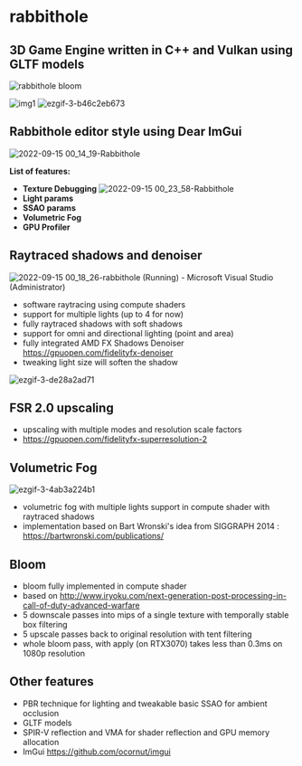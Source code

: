 # rabbithole

## 3D Game Engine written in C++ and Vulkan using GLTF models

![rabbithole bloom](https://user-images.githubusercontent.com/34007000/206199252-f6f1e969-20b1-47c6-897a-47df294e9a79.png)

![img1](https://user-images.githubusercontent.com/34007000/190272509-1d3cc2e8-7d7e-47fc-9fdf-8f6c001065b6.png)
![ezgif-3-b46c2eb673](https://user-images.githubusercontent.com/34007000/190277866-6037d555-3050-49f2-bdee-602c8e6dc0d6.gif)

## Rabbithole editor style using Dear ImGui
![2022-09-15 00_14_19-Rabbithole](https://user-images.githubusercontent.com/34007000/190272679-6116bd91-4fe2-4348-bf81-c5c7a2c0e88b.png)

<b>List of features:</b>
- <b>Texture Debugging</b>
![2022-09-15 00_23_58-Rabbithole](https://user-images.githubusercontent.com/34007000/190273592-4d539153-693b-4ef3-b2c6-327ef32e5111.png)
- <b>Light params</b>
- <b>SSAO params</b>
- <b>Volumetric Fog</b>
- <b>GPU Profiler</b>

## Raytraced shadows and denoiser
![2022-09-15 00_18_26-rabbithole (Running) - Microsoft Visual Studio (Administrator)](https://user-images.githubusercontent.com/34007000/190273033-6ff6b7f9-32fc-4a52-b211-afa07b863328.png)
- software raytracing using compute shaders
- support for multiple lights (up to 4 for now)
- fully raytraced shadows with soft shadows
- support for omni and directional lighting (point and area)
- fully integrated AMD FX Shadows Denoiser <url>https://gpuopen.com/fidelityfx-denoiser</url>
- tweaking light size will soften the shadow

![ezgif-3-de28a2ad71](https://user-images.githubusercontent.com/34007000/190278226-c2b80f3d-d302-44e5-96c2-728d95ccb027.gif)

## FSR 2.0 upscaling
- upscaling with multiple modes and resolution scale factors
- https://gpuopen.com/fidelityfx-superresolution-2

## Volumetric Fog
![ezgif-3-4ab3a224b1](https://user-images.githubusercontent.com/34007000/190276842-e1d5424d-f693-4150-8ed0-de106a74a9f1.gif)
- volumetric fog with multiple lights support in compute shader with raytraced shadows
- implementation based on Bart Wronski's idea from SIGGRAPH 2014 : <url>https://bartwronski.com/publications/</url>

## Bloom
- bloom fully implemented in compute shader
- based on http://www.iryoku.com/next-generation-post-processing-in-call-of-duty-advanced-warfare
- 5 downscale passes into mips of a single texture with temporally stable box filtering
- 5 upscale passes back to original resolution with tent filtering
- whole bloom pass, with apply (on RTX3070) takes less than 0.3ms on 1080p resolution

## Other features

- PBR technique for lighting and tweakable basic SSAO for ambient occlusion
- GLTF models
- SPIR-V reflection and VMA for shader reflection and GPU memory allocation
- ImGui <url>https://github.com/ocornut/imgui</url>
